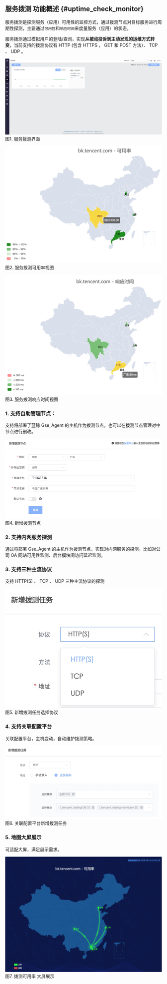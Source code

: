 ## 服务拨测 功能概述 {#uptime_check_monitor}

服务拨测是探测服务（应用）可用性的监控方式，通过拨测节点对目标服务进行周期性探测，主要通过`可用性`和`响应时间`来度量服务（应用）的状态。

服务拨测通过模拟用户的登陆/查询，实现**从被动投诉到主动发现的运维方式转变**，当前支持的拨测协议有 HTTP (包含 HTTPS ， GET 和 POST 方法）、 TCP 、 UDP 。

![](../media/uptime_check_monitor_desc.png)
图1. 服务拨测界面

![](../media/15300012217288.jpg)
图2. 服务拨测可用率视图

![](../media/15300011945142.jpg)
图3. 服务拨测响应时间视图

### 1. 支持自助管理节点：

支持将部署了蓝鲸 Gse_Agent 的主机作为拨测节点，也可以在拨测节点管理对中节点进行删改。

![](../media/15300019715343.jpg)
图4. 新增拨测节点

### 2. 支持内网服务探测

通过将部署 Gse_Agent 的主机作为拨测节点，实现对内网服务的探测。比如对公司 OA 网站可用性监测、后台模块间访问延迟监测。

### 3. 支持三种主流协议

支持 HTTP(S) 、 TCP 、 UDP 三种主流协议的探测

![](../media/15300081359480.jpg)
图5. 新增拨测任务选择协议

### 4. 支持关联配置平台

关联配置平台，主机变动，自动维护拨测策略。

![](../media/15300081750410.jpg)
图6. 关联配置平台新增拨测任务

### 5. 地图大屏展示

可适配大屏，满足展示需求。

![](../media/15300002084642.jpg)
图7. 拨测可用率 大屏展示
